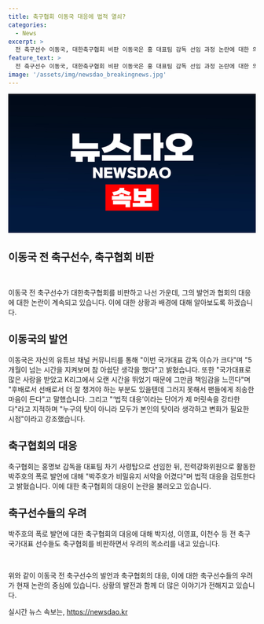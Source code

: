 ```yaml
---
title: 축구협회 이동국 대응에 법적 열쇠?
categories:
  - News
excerpt: >
  전 축구선수 이동국, 대한축구협회 비판 이동국은 홍 대표팀 감독 선임 과정 논란에 대한 의견을 밝히며 대한축구협회를 비판했다. 그는 책임감을 느끼고 후배, 선배로서 챙겨야 할 부분에 대한 미흡함을 시인하며 사과했고, 법적 대응 발언을 비판하며 변화의 필요성을 강조했다. 또한 앞으로 K리그와 국가대표팀에 힘을 보탤 것을 다짐하고, 축구 팬들에게 지속적인 응원과 비판을 요청했다. 전 축구 국가대표 선수들의 비판과 함께 축구협회의 법적 대응 발표에 대한 논란도 함께 소개했다.
feature_text: >
  전 축구선수 이동국, 대한축구협회 비판 이동국은 홍 대표팀 감독 선임 과정 논란에 대한 의견을 밝히며 대한축구협회를 비판했다. 그는 책임감을 느끼고 후배, 선배로서 챙겨야 할 부분에 대한 미흡함을 시인하며 사과했고, 법적 대응 발언을 비판하며 변화의 필요성을 강조했다. 또한 앞으로 K리그와 국가대표팀에 힘을 보탤 것을 다짐하고, 축구 팬들에게 지속적인 응원과 비판을 요청했다. 전 축구 국가대표 선수들의 비판과 함께 축구협회의 법적 대응 발표에 대한 논란도 함께 소개했다.
image: '/assets/img/newsdao_breakingnews.jpg'
---
```


<p><img src="/assets/img/newsdao_breakingnews.jpg" alt="ranknews 속보" /></p>

<h2 data-ke-size="size32">이동국 전 축구선수, 축구협회 비판</h2>

<p data-ke-size="size16">&nbsp;</p>

<p>이동국 전 축구선수가 대한축구협회를 비판하고 나선 가운데, 그의 발언과 협회의 대응에 대한 논란이 계속되고 있습니다. 이에 대한 상황과 배경에 대해 알아보도록 하겠습니다. </p>

<h2 data-ke-size="size26">이동국의 발언</h2>

<p>이동국은 자신의 유튜브 채널 커뮤니티를 통해 "이번 국가대표 감독 이슈가 크다"며 "5개월이 넘는 시간을 지켜보며 참 아쉽단 생각을 했다"고 밝혔습니다. 또한 "국가대표로 많은 사랑을 받았고 K리그에서 오랜 시간을 뛰었기 때문에 그만큼 책임감을 느낀다"며 "후배로서 선배로서 더 잘 챙겨야 하는 부분도 있을텐데 그러지 못해서 팬들에게 죄송한 마음이 든다"고 말했습니다. 그리고 "‘법적 대응’이라는 단어가 제 머릿속을 강타한다"라고 지적하며 "누구의 탓이 아니라 모두가 본인의 탓이라 생각하고 변화가 필요한 시점"이라고 강조했습니다.</p>

<h2 data-ke-size="size26">축구협회의 대응</h2>

<p>축구협회는 홍명보 감독을 대표팀 차기 사령탑으로 선임한 뒤, 전력강화위원으로 활동한 박주호의 폭로 발언에 대해 "박주호가 비밀유지 서약을 어겼다"며 법적 대응을 검토한다고 밝혔습니다. 이에 대한 축구협회의 대응이 논란을 불러오고 있습니다.</p>

<h2 data-ke-size="size26">축구선수들의 우려</h2>

<p>박주호의 폭로 발언에 대한 축구협회의 대응에 대해 박지성, 이영표, 이천수 등 전 축구 국가대표 선수들도 축구협회를 비판하면서 우려의 목소리를 내고 있습니다.</p>

<p data-ke-size="size16">&nbsp;</p>

<p>위와 같이 이동국 전 축구선수의 발언과 축구협회의 대응, 이에 대한 축구선수들의 우려가 현재 논란의 중심에 있습니다. 상황의 발전과 함께 더 많은 이야기가 전해지고 있습니다.</p>
실시간 뉴스 속보는, <a href="https://newsdao.kr" rel="dofollow">https://newsdao.kr</a>


